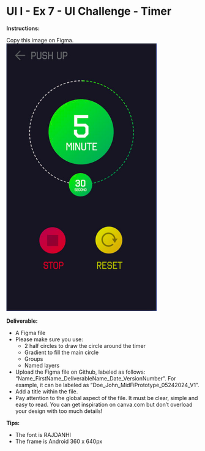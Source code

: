 # UI I - Ex 7 - UI Challenge - Timer

**Instructions:** 

Copy this image on Figma. 
![Timer](timer.png)


**Deliverable:** 

- A Figma file
- Please make sure you use:
    - 2 half circles to draw the circle around the timer
    - Gradient to fill the main circle
    - Groups
    - Named layers
- Upload the Figma file on Github, labeled as follows: “Name_FirstName_DeliverableName_Date_VersionNumber”. For example, it can be labeled as “Doe_John_MidFiPrototype_05242024_V1”.
- Add a title within the file.
- Pay attention to the global aspect of the file. It must be clear, simple and easy to read. You can get inspiration on canva.com but don’t overload your design with too much details!

**Tips:** 

- The font is RAJDANHI
- The frame is Android 360 x 640px

